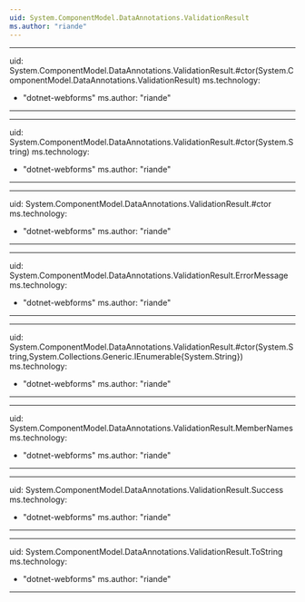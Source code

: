 ```yaml
---
uid: System.ComponentModel.DataAnnotations.ValidationResult
ms.author: "riande"
---
```


---
uid: System.ComponentModel.DataAnnotations.ValidationResult.#ctor(System.ComponentModel.DataAnnotations.ValidationResult)
ms.technology: 
  - "dotnet-webforms"
ms.author: "riande"
---

---
uid: System.ComponentModel.DataAnnotations.ValidationResult.#ctor(System.String)
ms.technology: 
  - "dotnet-webforms"
ms.author: "riande"
---

---
uid: System.ComponentModel.DataAnnotations.ValidationResult.#ctor
ms.technology: 
  - "dotnet-webforms"
ms.author: "riande"
---

---
uid: System.ComponentModel.DataAnnotations.ValidationResult.ErrorMessage
ms.technology: 
  - "dotnet-webforms"
ms.author: "riande"
---

---
uid: System.ComponentModel.DataAnnotations.ValidationResult.#ctor(System.String,System.Collections.Generic.IEnumerable{System.String})
ms.technology: 
  - "dotnet-webforms"
ms.author: "riande"
---

---
uid: System.ComponentModel.DataAnnotations.ValidationResult.MemberNames
ms.technology: 
  - "dotnet-webforms"
ms.author: "riande"
---

---
uid: System.ComponentModel.DataAnnotations.ValidationResult.Success
ms.technology: 
  - "dotnet-webforms"
ms.author: "riande"
---

---
uid: System.ComponentModel.DataAnnotations.ValidationResult.ToString
ms.technology: 
  - "dotnet-webforms"
ms.author: "riande"
---
